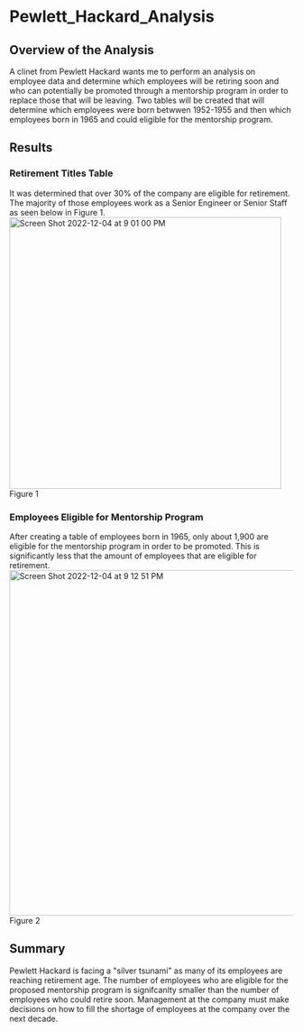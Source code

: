 # Pewlett_Hackard_Analysis

## Overview of the Analysis
A clinet from Pewlett Hackard wants me to perform an analysis on employee data and determine which employees will be retiring soon and who can potentially be promoted through a mentorship program in order to replace those that will be leaving. Two tables will be created that will determine which employees were born betwwen 1952-1955 and then which employees born in 1965 and could eligible for the mentorship program.

## Results

### Retirement Titles Table
It was determined that over 30% of the company are eligible for retirement. The majority of those employees work as a Senior Engineer or Senior Staff as seen below in Figure 1.
<img width="482" alt="Screen Shot 2022-12-04 at 9 01 00 PM" src="https://user-images.githubusercontent.com/43667985/205533269-2cd8af0f-4dda-422c-ad69-b0c9d785c26b.png">                    
Figure 1

### Employees Eligible for Mentorship Program
After creating a table of employees born in 1965, only about 1,900 are eligible for the mentorship program in order to be promoted. This is significantly less that the amount of employees that are eligible for retirement.
<img width="613" alt="Screen Shot 2022-12-04 at 9 12 51 PM" src="https://user-images.githubusercontent.com/43667985/205534348-bd8b4fef-cad2-46dc-a985-c063b66f5666.png">                    
Figure 2


## Summary
Pewlett Hackard is facing a "silver tsunami" as many of its employees are reaching retirement age. The number of employees who are eligible for the proposed mentorship program is signifcanlty smaller than the number of employees who could retire soon. Management at the company must make decisions on how to fill the shortage of employees at the company over the next decade.
